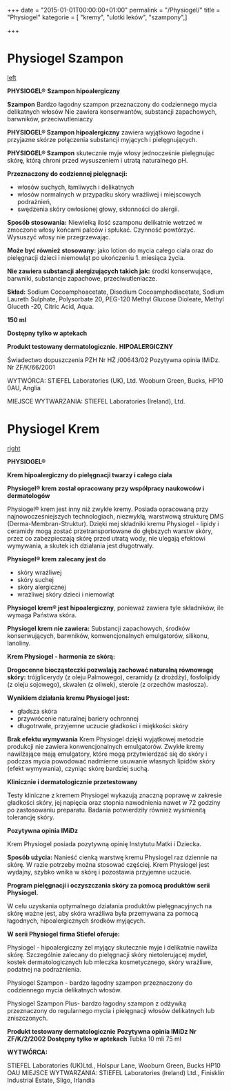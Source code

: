 +++
date = "2015-01-01T00:00:00+01:00"
permalink = "/Physiogel/"
title = "Physiogel"
kategorie = [ "kremy", "ulotki leków", "szampony",]

+++

Physiogel Szampon
=================

[left](/Grafika:Physiogel_Szampon.jpg "wikilink")

**PHYSIOGEL®**
**Szampon hipoalergiczny**

**Szampon**
Bardzo łagodny szampon
przeznaczony do codziennego
mycia delikatnych włosów
Nie zawiera konserwantów,
substancji zapachowych,
barwników, przeciwutleniaczy

**PHYSIOGEL® Szampon hipoalergiczny** zawiera wyjątkowo łagodne i przyjazne skórze połączenia substancji myjących i pielęgnujących.

**PHYSIOGEL® Szampon** skutecznie myje włosy jednocześnie pielęgnując skórę, którą chroni przed wysuszeniem i utratą naturalnego pH.

**Przeznaczony do codziennej pielęgnacji:**
- włosów suchych, łamliwych i delikatnych
- włosów normalnych w przypadku skóry wrażliwej i miejscowych podrażnień,
- swędzenia skóry owłosionej głowy, skłonności do alergii.

**Sposób stosowania:**
Niewielką ilość szamponu delikatnie wetrzeć w zmoczone włosy końcami palców i spłukać. Czynność powtórzyć. Wysuszyć włosy nie przegrzewając.

**Może być również stosowany:** jako lotion do mycia całego ciała oraz do pielęgnacji dzieci i niemowląt po ukończeniu 1. miesiąca życia.

**Nie zawiera substancji alergizujących takich jak:**
środki konserwujące, barwniki, substancje zapachowe, przeciwutleniacze.

**Skład:**
Sodium Cocoamphoacetate, Disodium Cocoamphodiacetate, Sodium Laureth Sulphate, Polysorbate 20, PEG-120 Methyl Glucose Dioleate, Methyl Gluceth -20, Citric Acid, Aqua.

**150 ml**

**Dostępny tylko w aptekach**

**Produkt testowany dermatologicznie.**
**HIPOALERGICZNY**

Świadectwo dopuszczenia PZH Nr HŻ /00643/02
Pozytywna opinia IMiDz. Nr ZF/K/66/2001

WYTWÓRCA:
STIEFEL Laboratories (UK), Ltd. Wooburn Green, Bucks, HP10 0AU, Anglia

MIEJSCE WYTWARZANIA: STIEFEL Laboratories (Ireland), Ltd.

Physiogel Krem
==============

[right](/Grafika:Physiogel_Krem.jpg "wikilink")

**PHYSIOGEL®**

**Krem hipoalergiczny do pielęgnacji twarzy i całego ciała**

**Physiogel® krem został opracowany przy współpracy naukowców i dermatologów**

Physiogel® krem jest inny niż zwykłe kremy. Posiada opracowaną przy najnowocześniejszych technologiach, niezwykłą, warstwową strukturę DMS (Derma-Membran-Struktur). Dzięki mej składniki kremu Physiogel - lipidy i ceramidy mogą zostać przetransportowane do głębszych warstw skóry, przez co zabezpieczają skórę przed utratą wody, nie ulegają efektowi wymywania, a skutek ich działania jest długotrwały.

**Physiogel® krem zalecany jest do**

-   skóry wrażliwej
-   skóry suchej
-   skóry alergicznej
-   wrażliwej skóry dzieci i niemowląt

**Physiogel krem® jest hipoalergiczny**, ponieważ zawiera tyle składników, ile wymaga Państwa skóra.

**Physiogel krem nie zawiera:** Substancji zapachowych, środków konserwujących, barwników, konwencjonalnych emulgatorów, silikonu, lanoliny.

**Krem Physiogel - harmonia ze skórą:**

**Drogocenne biocząsteczki pozwalają zachować naturalną równowagę skóry:** trójglicerydy (z oleju Palmowego), ceramidy (z drożdży), fosfolipidy (z oleju sojowego), skwalen (z oliwek), sterole (z orzechów masłosza).

**Wynikiem działania kremu Physiogel jest:**

-   gładsza skóra
-   przywrócenie naturalnej bariery ochronnej
-   długotrwałe, przyjemne uczucie gładkości i miękkości skóry

**Brak efektu wymywania** Krem Physiogel dzięki wyjątkowej metodzie produkcji nie zawiera konwencjonalnych emulgatorów. Zwykłe kremy nawilżające mają emulgatory, które mogą przytwierdzać się do skóry i podczas mycia powodować nadmierne usuwanie własnych lipidów skóry (efekt wymywania), czyniąc skórę bardziej suchą.

**Klinicznie i dermatologicznie przetestowany**

Testy kliniczne z kremem Physiogel wykazują znaczną poprawę w zakresie gładkości skóry, jej napięcia oraz stopnia nawodnienia nawet w 72 godziny po zastosowaniu preparatu. Badania potwierdziły również wyśmienitą tolerancję skóry.

**Pozytywna opinia IMiDz**

Krem Physiogel posiada pozytywną opinię Instytutu Matki i Dziecka.

**Sposób użycia:** Nanieść cienką warstwę kremu Physiogel raz dziennie na skórę. W razie potrzeby można stosować częściej. Krem Physiogel jest wydajny, szybko wnika w skórę i pozostawia przyjemne uczucie.

**Program pielęgnacji i oczyszczania skóry za pomocą produktów serii Physiogel.**

W celu uzyskania optymalnego działania produktów pielęgnacyjnych na skórę ważne jest, aby skóra wrażliwa była przemywana za pomocą łagodnych, hipoalergicznych środków myjących.

**W serii Physiogel firma Stiefel oferuje:**

Physiogel - hipoalergiczny żel myjący skutecznie myje i delikatnie nawilża skórę. Szczególnie zalecany do pielęgnacji skóry nietolerującej mydeł, kostek dermatologicznych lub mleczka kosmetycznego, skóry wrażliwe, podatnej na podrażnienia.

Physiogel Szampon - bardzo łagodny szampon przeznaczony do codziennego mycia delikatnych włosów.

Physiogel Szampon Plus- bardzo łagodny szampon z odżywką przeznaczony do regularnego mycia i pielęgnacji włosów delikatnych lub zniszczonych.

**Produkt testowany dermatologicznie**
**Pozytywna opinia IMiDz Nr ZF/K/2/2002**
**Dostępny tylko w aptekach**
Tubka 10 mli 75 ml

**WYTWÓRCA:**

STIEFEL Laboratories (UK)Ltd., Holspur Lane, Wooburn Green, Bucks HP10 OAU
MIEJSCE WYTWARZANIA: STIEFEL Laboratories (lreland) Ltd.,
Finisklin Industrial Estate, Sligo, Irlandia

